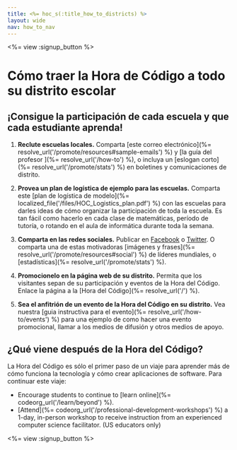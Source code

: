 ```yaml
---
title: <%= hoc_s(:title_how_to_districts) %>
layout: wide
nav: how_to_nav
---
```

<%= view :signup_button %>

# Cómo traer la Hora de Código a todo su distrito escolar

## ¡Consigue la participación de cada escuela y que cada estudiante aprenda!

1. **Reclute escuelas locales.** Comparta [este correo electrónico](%= resolve_url('/promote/resources#sample-emails') %) y [la guía del profesor ](%= resolve_url('/how-to') %), o incluya un [eslogan corto](%= resolve_url('/promote/stats') %) en boletines y comunicaciones de distrito.

2. **Provea un plan de logística de ejemplo para las escuelas.** Comparta este [plan de logística de modelo](%= localized_file('/files/HOC_Logistics_plan.pdf') %) con las escuelas para darles ideas de cómo organizar la participación de toda la escuela. Es tan fácil como hacerlo en cada clase de matemáticas, período de tutoría, o rotando en el aula de informática durante toda la semana.

3. **Comparta en las redes sociales.** Publicar en [Facebook](https://www.facebook.com/sharer/sharer.php?u=http%3A%2F%2Fhourofcode.com%2Fus) o [Twitter](https://twitter.com/intent/tweet?url=http%3A%2F%2Fhourofcode.com&text=I%27m%20participating%20in%20this%20year%27s%20%23HourOfCode%2C%20are%20you%3F%20%40codeorg&original_referer=https%3A%2F%2Fwww.google.com%2Furl%3Fq%3Dhttps%253A%252F%252Ftwitter.com%252Fshare%253Fhashtags%253D%2526amp%253Brelated%253Dcodeorg%2526amp%253Btext%253DI%252527m%252Bparticipating%252Bin%252Bthis%252Byear%252527s%252B%252523HourOfCode%25252C%252Bare%252Byou%25253F%252B%252540codeorg%2526amp%253Burl%253Dhttp%25253A%25252F%25252Fhourofcode.com%26sa%3DD%26sntz%3D1%26usg%3DAFQjCNE1GLTUbKZfMlEh9Aj5w0iswz6PYQ&related=codeorg&hashtags=). O comparta una de estas motivadoras [imágenes y frases](%= resolve_url('/promote/resources#social') %) de líderes mundiales, o [estadísticas](%= resolve_url('/promote/stats') %).

4. **Promocionelo en la página web de su distrito.** Permita que los visitantes sepan de su participación y eventos de la Hora del Código. Enlace la página a la [Hora del Código](%= resolve_url('/') %).

5. **Sea el anfitrión de un evento de la Hora del Código en su distrito.** Vea nuestra [guia instructiva para el evento](%= resolve_url('/how-to/events') %) para una ejemplo de como hacer una evento promocional, llamar a los medios de difusión y otros medios de apoyo.

## ¿Qué viene después de la Hora del Código?

La Hora del Código es sólo el primer paso de un viaje para aprender más de cómo funciona la tecnología y cómo crear aplicaciones de software. Para continuar este viaje:

- Encourage students to continue to [learn online](%= codeorg_url('/learn/beyond') %).
- [Attend](%= codeorg_url('/professional-development-workshops') %) a 1-day, in-person workshop to receive instruction from an experienced computer science facilitator. (US educators only)

<%= view :signup_button %>